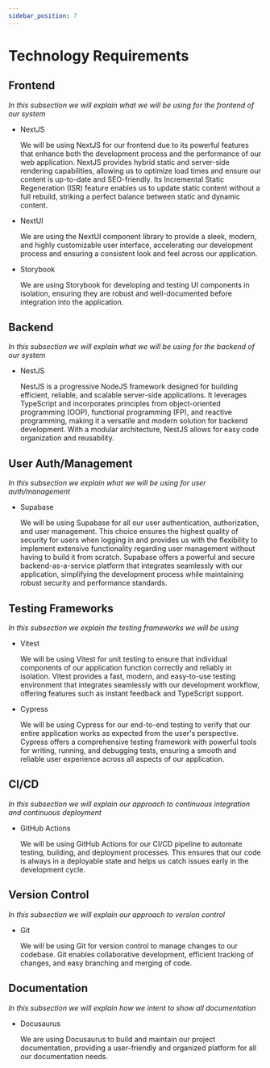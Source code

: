 ```yaml
---
sidebar_position: 7
---
```


# Technology Requirements

## Frontend 

*In this subsection we will explain what we will be using for the frontend of our system*

- NextJS

    We will be using NextJS for our frontend due to its powerful features that enhance both the development process and the performance of our web application. NextJS provides hybrid static and server-side rendering capabilities, allowing us to optimize load times and ensure our content is up-to-date and SEO-friendly. Its Incremental Static Regeneration (ISR) feature enables us to update static content without a full rebuild, striking a perfect balance between static and dynamic content. 

- NextUI

    We are using the NextUI component library to provide a sleek, modern, and highly customizable user interface, accelerating our development process and ensuring a consistent look and feel across our application.

- Storybook

    We are using Storybook for developing and testing UI components in isolation, ensuring they are robust and well-documented before integration into the application.

## Backend

*In this subsection we will explain what we will be using for the backend of our system*

- NestJS

    NestJS is a progressive NodeJS framework designed for building efficient, reliable, and scalable server-side applications. It leverages TypeScript and incorporates principles from object-oriented programming (OOP), functional programming (FP), and reactive programming, making it a versatile and modern solution for backend development. With a modular architecture, NestJS allows for easy code organization and reusability.

## User Auth/Management

*In this subsection we explain what we will be using for user auth/management*

- Supabase

    We will be using Supabase for all our user authentication, authorization, and user management. This choice ensures the highest quality of security for users when logging in and provides us with the flexibility to implement extensive functionality regarding user management without having to build it from scratch. Supabase offers a powerful and secure backend-as-a-service platform that integrates seamlessly with our application, simplifying the development process while maintaining robust security and performance standards.

## Testing Frameworks

*In this subsection we explain the testing frameworks we will be using*

- Vitest

    We will be using Vitest for unit testing to ensure that individual components of our application function correctly and reliably in isolation. Vitest provides a fast, modern, and easy-to-use testing environment that integrates seamlessly with our development workflow, offering features such as instant feedback and TypeScript support.

- Cypress

    We will be using Cypress for our end-to-end testing to verify that our entire application works as expected from the user's perspective. Cypress offers a comprehensive testing framework with powerful tools for writing, running, and debugging tests, ensuring a smooth and reliable user experience across all aspects of our application.

## CI/CD
*In this subsection we will explain our approach to continuous integration and continuous deployment*

- GitHub Actions

    We will be using GitHub Actions for our CI/CD pipeline to automate testing, building, and deployment processes. This ensures that our code is always in a deployable state and helps us catch issues early in the development cycle.

## Version Control
*In this subsection we will explain our approach to version control*

- Git

    We will be using Git for version control to manage changes to our codebase. Git enables collaborative development, efficient tracking of changes, and easy branching and merging of code.

## Documentation
*In this subsection we will explain how we intent to show all documentation*

- Docusaurus

    We are using Docusaurus to build and maintain our project documentation, providing a user-friendly and organized platform for all our documentation needs.
